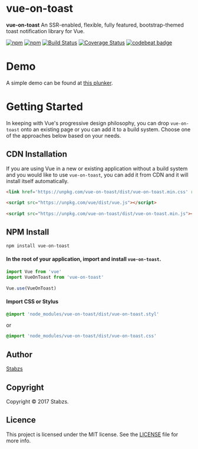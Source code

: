 # vue-on-toast

**vue-on-toast** An SSR-enabled, flexible, fully featured, bootstrap-themed toast notification library for Vue.

[![npm](https://img.shields.io/npm/v/vue-on-toast.svg?maxAge=3600?cachebust=true)](https://www.npmjs.com/package/vue-on-toast)
[![npm](https://img.shields.io/npm/dt/vue-on-toast.svg?cachebust=true)](https://www.npmjs.com/package/vue-on-toast)
[![Build Status](https://travis-ci.org/Stabzs/vue-on-toast.svg?branch=master)](https://travis-ci.org/Stabzs/vue-on-toast)
[![Coverage Status](https://coveralls.io/repos/github/Stabzs/vue-on-toast/badge.svg?branch=master)](https://coveralls.io/github/Stabzs/vue-on-toast?branch=master)
[![codebeat badge](https://codebeat.co/badges/619edc1b-d609-4866-b228-998537ccb0fd)](https://codebeat.co/projects/github-com-stabzs-vue-on-toast-master)


# Demo
A simple demo can be found at 
[this plunker](https://plnkr.co/edit/3fJfPeYR9XNVZ0MHXO9x?p=preview).


# Getting Started
In keeping with Vue's progressive design philosophy, you can drop `vue-on-toast` onto an existing page or you can add it to a build system.  Choose one of the approaches below based on your needs.

## CDN Installation
If you are using Vue in a new or existing application without a build system and you would like to use `vue-on-toast`, you can add it from CDN and it will install itself automatically.

```html
<link href='https://unpkg.com/vue-on-toast/dist/vue-on-toast.min.css' rel="stylesheet" type="text/css">
 
<script src="https://unpkg.com/vue/dist/vue.js"></script>
 
<script src="https://unpkg.com/vue-on-toast/dist/vue-on-toast.min.js"></script>
```

## NPM Install
```bash
npm install vue-on-toast
```

#### In the root of your application, import and install `vue-on-toast`.

```JavaScript
import Vue from 'vue'
import VueOnToast from 'vue-on-toast'
 
Vue.use(VueOnToast)
```

#### Import CSS or Stylus
```scss
@import 'node_modules/vue-on-toast/dist/vue-on-toast.styl'
```

or

```css
@import 'node_modules/vue-on-toast/dist/vue-on-toast.css'
```


## Author
[Stabzs](stabzssoftware@gmail.com)

## Copyright
Copyright © 2017 Stabzs.


## Licence

This project is licensed under the MIT license. See the [LICENSE](LICENSE) file for more info.